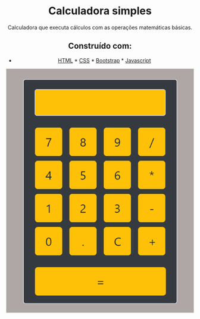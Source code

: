 <h1 align="center">
  Calculadora simples 
</h1>

<p align="center">
  Calculadora que executa cálculos com as operações matemáticas básicas.
</p>

<h2 align="center">
 Construído com:   
</h2>


 
<div align="center">

* [HTML](https://www.w3schools.com/html/default.asp) * [CSS](https://maven.apache.org/) * [Bootstrap](https://getbootstrap.com/) * [Javascript](https://developer.mozilla.org/pt-BR/docs/Aprender/Getting_started_with_the_web/JavaScript_basico)
  
</div>

 
 




 
 <p align="center">
  <img alt="GitHub top language" src="https://github.com/carlosuhlmann/calculadora/blob/master/calc.gif">
 </p>







 













 


